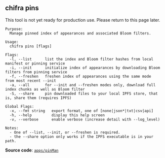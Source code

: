 ## chifra pins

This tool is not yet ready for production use. Please return to this page later.

```[plaintext]
Purpose:
  Manage pinned index of appearances and associated Bloom filters.

Usage:
  chifra pins [flags]

Flags:
  -l, --list      list the index and Bloom filter hashes from local manifest or pinning service
  -i, --init      initialize index of appearances by downloading Bloom filters from pinning service
  -f, --freshen   freshen index of appearances using the same mode from most recent --init
  -a, --all       for --init and --freshen modes only, download full index chunks as well as Bloom filter
  -S, --share     pin downloaded files to your local IPFS store, that is, share them (requires IPFS)

Global Flags:
  -x, --fmt string   export format, one of [none|json*|txt|csv|api]
  -h, --help         display this help screen
  -v, --verbose      enable verbose (increase detail with --log_level)

Notes:
  - One of --list, --init, or --freshen is required.
  - the --share option only works if the IPFS executable is in your path.
```

**Source code**: [`apps/pinMan`](https://github.com/TrueBlocks/trueblocks-core/tree/master/src/apps/pinMan)

